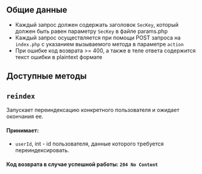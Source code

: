 ## Общие данные
* Каждый запрос должен содержать заголовок `SecKey`, который должен быть равен параметру `SecKey` в файле params.php
* Каждый запрос осуществляется при помощи POST запроса на `index.php` с указанием вызываемого метода в параметре `action`
* При ошибке код возврата >= 400, а также в теле ответа содержится текст ошибки в plaintext формате

## Доступные методы

## `reindex`
Запускает переиндексацию конкретного пользователя и ожидает окончания ее.
#### Принимает:
* `userId`, int - id пользователя, данные которого требуется переиндексировать.

#### Код возврата в случае успешной работы: `204 No Content`
